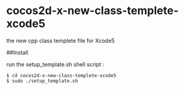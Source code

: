 cocos2d-x-new-class-templete-xcode5
====================================

the new cpp class templete file for Xcode5

##Install

run the setup_template.sh shell script :

    $ cd cocos2d-x-new-class-templete-xcode5
    $ sudo ./setup_template.sh
    
